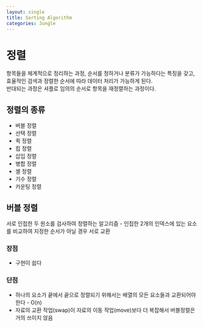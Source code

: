 ```yaml
---
layout: single
title: Sorting Algorithm
categories: Jungle
---
```


# 정렬
항목들을 체계적으로 정리하는 과정, 순서를 정하거나 분류가 가능하다는 특징을 갖고, 효율적인 검색과 정렬한 순서에 따라 데이터 처리가 가능하게 된다.<br>
반대되는 과정은 셔플로 임의의 순서로 항목을 재정렬하는 과정이다.<br>

## 정렬의 종류
* 버블 정렬
* 선택 정렬
* 퀵 정렬
* 힙 정렬
* 삽입 정렬
* 병합 정렬
* 셸 정렬
* 기수 정렬
* 카운팅 정렬

## 버블 정렬
서로 인접한 두 원소를 검사하여 정렬하는 알고리즘 - 인접한 2개의 인덱스에 있는 요소를 비교하여 지정한 순서가 아닐 경우 서로 교환<br>

### 장점
* 구현이 쉽다

### 단점
* 하나의 요소가 끝에서 끝으로 정렬되기 위해서는 배열의 모든 요소들과 교환되어야 한다 - O(n)
* 자료의 교환 작업(swap)이 자료의 이동 작업(move)보다 더 복잡해서 버블정렬은 거의 쓰이지 않음


